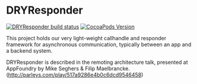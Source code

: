 DRYResponder
============

[![DRYResponder build status](https://travis-ci.org/appfoundry/DRYResponder.svg?branch=master)](https://travis-ci.org/appfoundry/DRYResponder)   [![CocoaPods Version](https://cocoapod-badges.herokuapp.com/v/DRYResponder/badge.png)](http://cocoadocs.org/docsets/DRYResponder/)

This project holds our very light-weight callhandle and responder framework for asynchronous communication, typically between an app and a backend system.

DRYResponder is described in the remoting architecture talk, presented at AppFoundry by Mike Seghers & Filip Maelbrancke. (http://parleys.com/play/517a9286e4b0c6dcd9546458)
